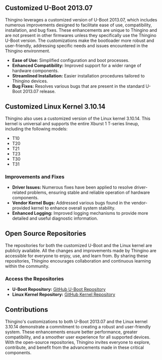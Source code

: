 ## Customized U-Boot 2013.07

Thingino leverages a customized version of U-Boot 2013.07, which includes numerous improvements designed to facilitate ease of use, compatibility, installation, and bug fixes. These enhancements are unique to Thingino and are not present in other firmwares unless they specifically use the Thingino U-Boot version. The customizations make the bootloader more robust and user-friendly, addressing specific needs and issues encountered in the Thingino environment.

- **Ease of Use:** Simplified configuration and boot processes.
- **Enhanced Compatibility:** Improved support for a wider range of hardware components.
- **Streamlined Installation:** Easier installation procedures tailored to Thingino devices.
- **Bug Fixes:** Resolves various bugs that are present in the standard U-Boot 2013.07 release.

## Customized Linux Kernel 3.10.14

Thingino also uses a customized version of the Linux kernel 3.10.14. This kernel is universal and supports the entire Xburst 1 T-series lineup, including the following models:

- T10
- T20
- T21
- T23
- T30
- T31

### Improvements and Fixes

- **Driver Issues:** Numerous fixes have been applied to resolve driver-related problems, ensuring stable and reliable operation of hardware components.
- **Vendor Kernel Bugs:** Addressed various bugs found in the vendor-provided kernel to enhance overall system stability.
- **Enhanced Logging:** Improved logging mechanisms to provide more detailed and useful diagnostic information.

## Open Source Repositories

The repositories for both the customized U-Boot and the Linux kernel are publicly available. All the changes and improvements made by Thingino are accessible for everyone to enjoy, use, and learn from. By sharing these repositories, Thingino encourages collaboration and continuous learning within the community.

### Access the Repositories
- **U-Boot Repository:** [GitHub U-Boot Repository](https://github.com/gtxaspec/u-boot-ingenic)
- **Linux Kernel Repository:** [GitHub Kernel Repository](https://github.com/gtxaspec/thingino-linux)

## Contributions

Thingino's customizations to both U-Boot 2013.07 and the Linux kernel 3.10.14 demonstrate a commitment to creating a robust and user-friendly system. These enhancements ensure better performance, greater compatibility, and a smoother user experience for all supported devices. With the open-source repositories, Thingino invites everyone to explore, contribute, and benefit from the advancements made in these critical components.